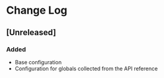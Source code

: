 # Change Log

## [Unreleased]
### Added
- Base configuration
- Configuration for globals collected from the API reference
